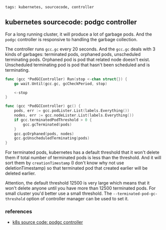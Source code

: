 ```metadata
tags: kubernetes, sourcecode, controller
```

## kubernetes sourcecode: podgc controller

For a long running cluster, it will produce a lot of garbage pods. And the `podgc` controller
 is responsive to handling the garbage collection.

The controller runs `gcc.gc` every 20 seconds. And the `gcc.gc` deals with 3 kinds of
 garbages: terminated pods, orphaned pods, unscheduled terminating pods. Orphaned pod
 is pod that related node doesn't exist. Unscheduled terminating pod is pod that hasn't
 been scheduled and is terminating.

```go
func (gcc *PodGCController) Run(stop <-chan struct{}) {
	go wait.Until(gcc.gc, gcCheckPeriod, stop)

	<-stop
}

func (gcc *PodGCController) gc() {
	pods, err := gcc.podLister.List(labels.Everything())
	nodes, err := gcc.nodeLister.List(labels.Everything())
	if gcc.terminatedPodThreshold > 0 {
		gcc.gcTerminated(pods)
	}
	gcc.gcOrphaned(pods, nodes)
	gcc.gcUnscheduledTerminating(pods)
}
```

For terminated pods, kubernetes has a default threshold that it won't delete them if
 total number of terminated pods is less than the threshold. And it will sort them
 by `creationTimestamp` (I don't know why not use deletionTimestamp) so that terminated
 pod that created earlier will be deleted earlier.

Attention, the default threshold 12500 is very large which means that it won't delete
 anyone until you have more than 12500 terminated pods. For small cluster you'd better
 use a small threshold. The `--terminated-pod-gc-threshold` option of controller
 manager can be used to set it.

### references
- [k8s source code: podgc controller](https://github.com/kubernetes/kubernetes/blob/v1.19.0/pkg/controller/podgc/gc_controller.go)
